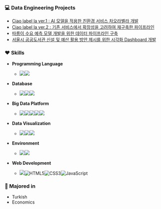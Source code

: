 ### :computer: Data Engineering Projects
- [Ciao label la ver.1 : AI 모델을 적용한 친환경 서비스 차오라벨라 개발](https://github.com/hanna-joo/PJT_Ciaolabella1)
- [Ciao label la ver.2 : 기존 서비스에서 확장성을 고려하여 재구축한 파이프라인](https://github.com/hanna-joo/PJT_Ciaolabella2)
- [따릉이 수요 예측 모델 개발을 위한 데이터 파이프라인 구축](https://github.com/hanna-joo/PJT_SeoulBike)
- [서울시 공공도서관 신설 및 예산 활용 방안 제시를 위한 시각화 Dashboard 개발](https://github.com/hanna-joo/PJT_SeoulLibrary)

### :heart: Skills
- **Programming Language**
  - <img src="https://img.shields.io/badge/Python-3766AB.svg?style=flat&logo=Python&logoColor=white"/></a><img src="https://img.shields.io/badge/Pyspark-E25A1C.svg?style=flat&logo=apache-spark&logoColor=white"/></a>
  
- **Database**
  - <img src="https://img.shields.io/badge/MySQL-4479A1?style=flat&logo=mysql&logoColor=white"/></a><img src="https://img.shields.io/badge/MongoDB-47A248?style=flat&logo=mongodb&logoColor=white"/></a><img src="https://img.shields.io/badge/Redis-DC382D?style=flat&logo=redis&logoColor=white"/></a>

- **Big Data Platform**
  - <img src="https://img.shields.io/badge/Hadoop-66CCFF?style=flat&logo=apache-hadoop&logoColor=black"/></a><img src="https://img.shields.io/badge/Elasticsearch-005571?style=flat&logo=elasticsearch&logoColor=white"/></a><img src="https://img.shields.io/badge/Logstash-005571?style=flat&logo=logstash&logoColor=white"/></a><img src="https://img.shields.io/badge/Kafka-231F20?style=flat&logo=apache-kafka&logoColor=white"/></a><img src="https://img.shields.io/badge/Airflow-017CEE?style=flat&logo=apache-airflow&logoColor=white"/></a>

- **Data Visualization**
  - <img src="https://img.shields.io/badge/Kibana-005571?style=flat&logo=kibana&logoColor=white"/></a><img src="https://img.shields.io/badge/Streamlit-FF4B4B?style=flat&logo=streamlit&logoColor=white"/></a><img src="https://img.shields.io/badge/Plotly-3F4F75?style=flat&logo=plotly&logoColor=white"/></a>

- **Environment**
  - <img src ="https://img.shields.io/badge/AWS-FF9900.svg?&style=flat&logo=amazon-ec2&logoColor=white"/></a><img src ="https://img.shields.io/badge/Ubuntu-E95420?&style=flat&logo=ubuntu&logoColor=white"/></a>

- **Web Development**
  - <img src ="https://img.shields.io/badge/Django-092E20.svg?&style=flat&logo=Django&logoColor=white"/><img alt="HTML5" src ="https://img.shields.io/badge/HTML5-E34F26.svg?&style=flat&logo=HTML5&logoColor=white"/></a><img alt="CSS3" src ="https://img.shields.io/badge/CSS3-1572B6?&style=flat&logo=CSS3&logoColor=white"/></a><img alt="JavaScript" src ="https://img.shields.io/badge/JavaScript-F7DF1E?&style=flat&logo=javascript&logoColor=white"/></a>
  

### :pencil: Majored in
+ Turkish
+ Economics



